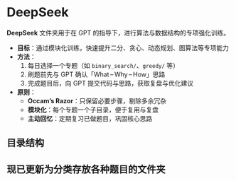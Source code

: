 # DeepSeek

**DeepSeek** 文件夹用于在 GPT 的指导下，进行算法与数据结构的专项强化训练。

- **目标**：通过模块化训练，快速提升二分、贪心、动态规划、图算法等专项能力
- **方法**：
    1. 每日选择一个专题（如 `binary_search/`、`greedy/` 等）
    2. 刷题前先与 GPT 确认「What – Why – How」思路
    3. 完成题目后，向 GPT 提交代码与思路，获取复盘与优化建议
- **原则**：
    - **Occam’s Razor**：只保留必要步骤，剔除多余冗杂
    - **模块化**：每个专题一个子目录，便于复用与复盘
    - **主动回忆**：定期复习已做题目，巩固核心思路

## 目录结构

## 现已更新为分类存放各种题目的文件夹